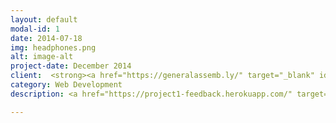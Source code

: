 ```yaml
---
layout: default
modal-id: 1
date: 2014-07-18
img: headphones.png
alt: image-alt
project-date: December 2014
client:  <strong><a href="https://generalassemb.ly/" target="_blank" id="special" >General Assembly</a></strong> 
category: Web Development
description: <a href="https://project1-feedback.herokuapp.com/" target="_blank" data-tooltip="Click on image to go to website"><img src="http://imageshack.com/a/img910/3126/PZQ91T.png" id="center" ></a><br><br><strong>FEEDBACK</strong><br>For the first project of our course I chose to build a music app. The initial scope was to upload music and comment on tracks, and then add anything else to it if we had time. The illustrations for the Genres page were created by me in Photoshop. The web page was made with Ruby on Rails, Html, CSS and Foundation. Project 1 website is responsive.

---
```

